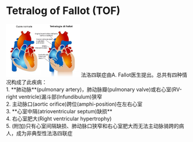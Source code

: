 # Tetralog of Fallot (TOF)
<img src=https://github.com/ruiyangqin2016/rmyy_medical_segmentation/blob/main/documents/images/tof_1.jpeg width=40% height=auto >
法洛四联症由A. Fallot医生提出。总共有四种情况构成了此疾病：<br/>
1. **肺动脉**(pulmonary artery)，肺动脉瓣(pulmonary valve)或右心室(RV-right ventricle)漏斗部(Infundibulum)狭窄 <br/>
2. 主动脉口(aortic orifice)跨位(amphi-position)在左右心室 <br/>
3. **心室中隔(atrioventricular septum)缺损** <br/>
4. 右心室肥大(Right ventricular hypertrophy) <br/>
5. (附加)只有心室间隔缺损、肺动脉口狭窄和右心室肥大而无法主动脉骑跨的病人，成为非典型性法洛四联症

